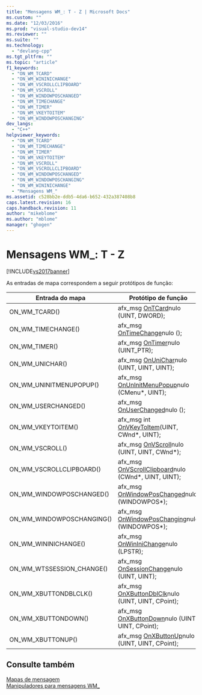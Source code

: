 ```yaml
---
title: "Mensagens WM_: T - Z | Microsoft Docs"
ms.custom: ""
ms.date: "12/03/2016"
ms.prod: "visual-studio-dev14"
ms.reviewer: ""
ms.suite: ""
ms.technology: 
  - "devlang-cpp"
ms.tgt_pltfrm: ""
ms.topic: "article"
f1_keywords: 
  - "ON_WM_TCARD"
  - "ON_WM_WININICHANGE"
  - "ON_WM_VSCROLLCLIPBOARD"
  - "ON_WM_VSCROLL"
  - "ON_WM_WINDOWPOSCHANGED"
  - "ON_WM_TIMECHANGE"
  - "ON_WM_TIMER"
  - "ON_WM_VKEYTOITEM"
  - "ON_WM_WINDOWPOSCHANGING"
dev_langs: 
  - "C++"
helpviewer_keywords: 
  - "ON_WM_TCARD"
  - "ON_WM_TIMECHANGE"
  - "ON_WM_TIMER"
  - "ON_WM_VKEYTOITEM"
  - "ON_WM_VSCROLL"
  - "ON_WM_VSCROLLCLIPBOARD"
  - "ON_WM_WINDOWPOSCHANGED"
  - "ON_WM_WINDOWPOSCHANGING"
  - "ON_WM_WININICHANGE"
  - "Mensagens WM_"
ms.assetid: c528bb2e-ddb5-4da6-b652-432a387408b8
caps.latest.revision: 16
caps.handback.revision: 11
author: "mikeblome"
ms.author: "mblome"
manager: "ghogen"
---
```

# Mensagens WM_: T - Z
[!INCLUDE[vs2017banner](../../assembler/inline/includes/vs2017banner.md)]

As entradas de mapa correspondem a seguir protótipos de função:  
  
|Entrada do mapa|Protótipo de função|  
|---------------------|-------------------------|  
|ON\_WM\_TCARD\(\)|afx\_msg [OnTCard](../Topic/CWnd::OnTCard.md)nulo \(UINT, DWORD\);|  
|ON\_WM\_TIMECHANGE\(\)|afx\_msg [OnTimeChange](../Topic/CWnd::OnTimeChange.md)nulo \(\);|  
|ON\_WM\_TIMER\(\)|afx\_msg [OnTimer](../Topic/CWnd::OnTimer.md)nulo \(UINT\_PTR\);|  
|ON\_WM\_UNICHAR\(\)|afx\_msg [OnUniChar](../Topic/CWnd::OnUniChar.md)nulo \(UINT, UINT, UINT\);|  
|ON\_WM\_UNINITMENUPOPUP\(\)|afx\_msg [OnUnInitMenuPopup](../Topic/CWnd::OnUnInitMenuPopup.md)nulo \(CMenu\*, UINT\);|  
|ON\_WM\_USERCHANGED\(\)|afx\_msg [OnUserChanged](../Topic/CWnd::OnUserChanged.md)nulo \(\);|  
|ON\_WM\_VKEYTOITEM\(\)|afx\_msg int [OnVKeyToItem](../Topic/CWnd::OnVKeyToItem.md)\(UINT, CWnd\*, UINT\);|  
|ON\_WM\_VSCROLL\(\)|afx\_msg [OnVScroll](../Topic/CWnd::OnVScroll.md)nulo \(UINT, UINT, CWnd\*\);|  
|ON\_WM\_VSCROLLCLIPBOARD\(\)|afx\_msg [OnVScrollClipboard](../Topic/CWnd::OnVScrollClipboard.md)nulo \(CWnd\*, UINT, UINT\);|  
|ON\_WM\_WINDOWPOSCHANGED\(\)|afx\_msg [OnWindowPosChanged](../Topic/CWnd::OnWindowPosChanged.md)nulo \(WINDOWPOS\*\);|  
|ON\_WM\_WINDOWPOSCHANGING\(\)|afx\_msg [OnWindowPosChanging](../Topic/CWnd::OnWindowPosChanging.md)nulo \(WINDOWPOS\*\);|  
|ON\_WM\_WININICHANGE\(\)|afx\_msg [OnWinIniChange](../Topic/CWnd::OnWinIniChange.md)nulo \(LPSTR\);|  
|ON\_WM\_WTSSESSION\_CHANGE\(\)|afx\_msg [OnSessionChange](../Topic/CWnd::OnSessionChange.md)nulo \(UINT, UINT\);|  
|ON\_WM\_XBUTTONDBLCLK\(\)|afx\_msg [OnXButtonDblClk](../Topic/CWnd::OnXButtonDblClk.md)nulo \(UINT, UINT, CPoint\);|  
|ON\_WM\_XBUTTONDOWN\(\)|afx\_msg [OnXButtonDown](../Topic/CWnd::OnXButtonDown.md)nulo \(UINT, UINT, CPoint\);|  
|ON\_WM\_XBUTTONUP\(\)|afx\_msg [OnXButtonUp](../Topic/CWnd::OnXButtonUp.md)nulo \(UINT, UINT, CPoint\);|  
  
## Consulte também  
 [Mapas de mensagem](../../mfc/reference/message-maps-mfc.md)   
 [Manipuladores para mensagens WM\_](../../mfc/reference/handlers-for-wm-messages.md)